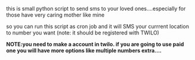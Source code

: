 <p>this is small python script to send sms to your loved ones....especially for those have very caring mother like mine</p> 
<p>so you can run this script as cron job and it will SMS your currrent location to number you want (note: it should be registered with TWILO)</p>
<p><b>NOTE:you need to make a account in twilo. if you are going to use paid one you will have more options like multiple numbers extra....</b></p>
